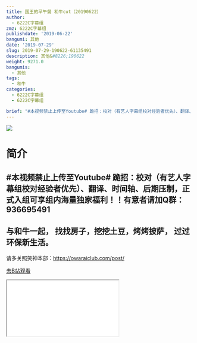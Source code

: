 ```yaml
---
title: 国王的早午餐 和牛cut（20190622）
author:
  - 6222C字幕组
zmz: 6222C字幕组
publishdate: '2019-06-22'
bangumi: 其他
date: '2019-07-29'
slug: 2019-07-29-190622-61135491
description: 其他&#8226;190622
weight: 9271.0
bangumis:
  - 其他
tags:
  - 和牛
categories:
  - 6222C字幕组
  - 6222C字幕组

brief: "#本视频禁止上传至Youtube# 跪招：校对（有艺人字幕组校对经验者优先）、翻译、时间轴、后期压制，正式入组可享组内海量独家福利！！有意者请加Q群：936695491 ---------------------- 与和牛一起， 找找房子，挖挖土豆，烤烤披萨， 过过环保新生活。 ----------------------- 请多关照笑神本部：https://owaraiclub.com/post/"
---
```

![](https://raw.githubusercontent.com/tcgriffith/owaraisite/master/static/tmpimg/343770e51df12f4d46a37df0afab8e2742e32a57.jpg.480.jpg)
# 简介  
#本视频禁止上传至Youtube#
跪招：校对（有艺人字幕组校对经验者优先）、翻译、时间轴、后期压制，正式入组可享组内海量独家福利！！有意者请加Q群：936695491
----------------------
与和牛一起，
找找房子，挖挖土豆，烤烤披萨，
过过环保新生活。
-----------------------
请多关照笑神本部：https://owaraiclub.com/post/  

[去B站观看](https://www.bilibili.com/video/av61135491/)
<div class ="resp-container"><iframe class="testiframe" src="//player.bilibili.com/player.html?aid=61135491"", scrolling="no", allowfullscreen="true" > </iframe></div> 
